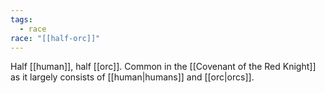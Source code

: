 ```yaml
---
tags:
  - race
race: "[[half-orc]]"
---
```

Half [[human]], half [[orc]]. Common in the [[Covenant of the Red Knight]] as it largely consists of [[human|humans]] and [[orc|orcs]].
